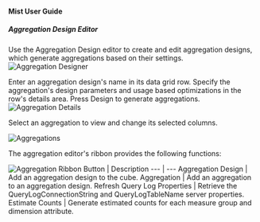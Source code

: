 #### Mist User Guide
##### Aggregation Design Editor

Use the Aggregation Design editor to create and edit aggregation designs, which generate aggregations based on their settings.
![Aggregation Designer](https://varigencecom.blob.core.windows.net/images-mistdocumentation-editoroverviews/Aggregation1.png)

Enter an aggregation design's name in its data grid row. Specify the aggregation's design parameters and usage based optimizations in the row's details area. Press Design to generate aggregations.
![Aggregation Details](https://varigencecom.blob.core.windows.net/images-mistdocumentation-editoroverviews/Aggregation2.png)

Select an aggregation to view and change its selected columns.

![Aggregations](https://varigencecom.blob.core.windows.net/images-mistdocumentation-editoroverviews/Aggregation3.png)

The aggregation editor's ribbon provides the following functions:

![Aggregation Ribbon](https://varigencecom.blob.core.windows.net/images-mistdocumentation-editoroverviews/Aggregation4.png)
Button | Description
--- | ---
Aggregation Design | Add an aggregation design to the cube.
Aggregation | Add an aggregation to an aggregation design.
Refresh Query Log Properties | Retrieve the QueryLogConnectionString and QueryLogTableName server properties.
Estimate Counts | Generate estimated counts for each measure group and dimension attribute.